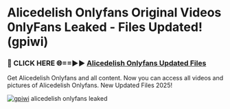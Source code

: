 # Alicedelish Onlyfans Original Videos 0nlyFans Leaked - Files Updated! (gpiwi)

<h3>🔴 CLICK HERE 🌐==►► <a href="https://tinyurl.com/4seja8ks" rel="nofollow">Alicedelish Onlyfans Updated Files</a></h3>

Get Alicedelish Onlyfans and all content. Now you can access all videos and pictures of Alicedelish Onlyfans. New Updated Files 2025!

[![gpiwi](https://i.imgur.com/EWjZXRe.gif)](https://tinyurl.com/4seja8ks)
alicedelish onlyfans leaked